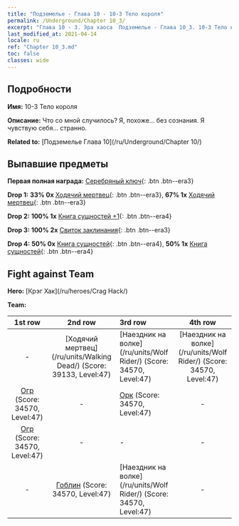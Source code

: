 ```yaml
---
title: "Подземелье - Глава 10 - 10-3 Тело короля"
permalink: /Underground/Chapter 10_3/
excerpt: "Глава 10 - 3. Эра хаоса  Подземелье - Глава 10_3. 10-3 Тело короля"
last_modified_at: 2021-04-14
locale: ru
ref: "Chapter 10_3.md"
toc: false
classes: wide
---
```


## Подробности

 **Имя:** 10-3 Тело короля

 **Описание:** Что со мной случилось? Я, похоже... без сознания. Я чувствую себя... странно.

 **Related to:** [Подземелье Глава 10](/ru/Underground/Chapter 10/)

## Выпавшие предметы

 **Первая полная награда:** [Серебряный ключ](/ru/Items/con_693/){: .btn .btn--era3}

 **Drop 1:** **33% 0x** [Ходячий мертвец](/ru/Items/unt_209/){: .btn .btn--era3}, **67% 1x** [Ходячий мертвец](/ru/Items/unt_209/){: .btn .btn--era3}

 **Drop 2:** **100% 1x** [Книга сущностей +1](/ru/Items/mat_46/){: .btn .btn--era4}

 **Drop 3:** **100% 2x** [Свиток заклинания](/ru/Items/con_694/){: .btn .btn--era3}

 **Drop 4:** **50% 0x** [Книга сущностей](/ru/Items/mat_39/){: .btn .btn--era4}, **50% 1x** [Книга сущностей](/ru/Items/mat_39/){: .btn .btn--era4}


## Fight against Team
 **Hero:** [Крэг Хак](/ru/heroes/Crag Hack/)

 **Team:**


  | 1st row | 2nd row | 3rd row | 4th row |
  |:----:|:----:|:----|:----:|
  | - | [Ходячий мертвец](/ru/units/Walking Dead/) (Score: 39133, Level:47)  | [Наездник на волке](/ru/units/Wolf Rider/) (Score: 34570, Level:47)  | [Наездник на волке](/ru/units/Wolf Rider/) (Score: 34570, Level:47)  |
  | [Огр](/ru/units/Ogre/) (Score: 34570, Level:47)  | - | [Орк](/ru/units/Orc/) (Score: 34570, Level:47)  | - |
  | [Огр](/ru/units/Ogre/) (Score: 34570, Level:47)  | - | - | - |
  | - | [Гоблин](/ru/units/Goblin/) (Score: 34570, Level:47)  | [Наездник на волке](/ru/units/Wolf Rider/) (Score: 34570, Level:47)  | - |


